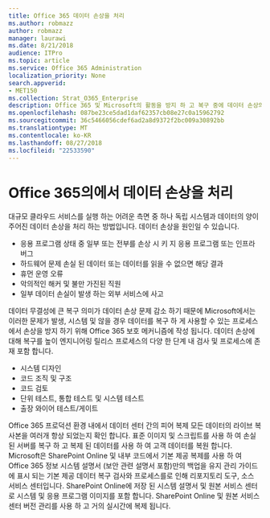 ```yaml
---
title: Office 365 데이터 손상을 처리
ms.author: robmazz
author: robmazz
manager: laurawi
ms.date: 8/21/2018
audience: ITPro
ms.topic: article
ms.service: Office 365 Administration
localization_priority: None
search.appverid:
- MET150
ms.collection: Strat_O365_Enterprise
description: Office 365 및 Microsoft의 활동을 방지 하 고 복구 중에 데이터 손상의 설명 합니다.
ms.openlocfilehash: 087be23ce5dad1daf62357cb08e27c0a15962792
ms.sourcegitcommit: 36c5466056cdef6ad2a8d9372f2bc009a30892bb
ms.translationtype: MT
ms.contentlocale: ko-KR
ms.lasthandoff: 08/27/2018
ms.locfileid: "22533590"
---
```

# <a name="dealing-with-data-corruption-in-office-365"></a>Office 365의에서 데이터 손상을 처리

대규모 클라우드 서비스를 실행 하는 어려운 측면 중 하나 독립 시스템과 데이터의 양이 주어진 데이터 손상을 처리 하는 방법입니다. 데이터 손상을 원인일 수 있습니다.
- 응용 프로그램 상태 중 일부 또는 전부를 손상 시 키 지 응용 프로그램 또는 인프라 버그 
- 하드웨어 문제 손실 된 데이터 또는 데이터를 읽을 수 없으면 해당 결과 
- 휴먼 운영 오류 
- 악의적인 해커 및 불만 가진된 직원 
- 일부 데이터 손실이 발생 하는 외부 서비스에 사고 

데이터 무결성에 큰 복구 의미가 데이터 손상 문제 감소 하기 때문에 Microsoft에서는 이러한 문제가 발생, 시스템 및 않을 경우 데이터를 복구 하 게 사용할 수 있는 프로세스에서 손상을 방지 하기 위해 Office 365 보호 메커니즘에 작성 됩니다. 데이터 손상에 대해 복구를 높이 엔지니어링 릴리스 프로세스의 다양 한 단계 내 검사 및 프로세스에 존재 포함 합니다.
- 시스템 디자인
- 코드 조직 및 구조 
- 코드 검토 
- 단위 테스트, 통합 테스트 및 시스템 테스트
- 출장 와이어 테스트/게이트 

Office 365 프로덕션 환경 내에서 데이터 센터 간의 피어 복제 모든 데이터의 라이브 복사본을 여러개 항상 되었는지 확인 합니다. 표준 이미지 및 스크립트를 사용 하 여 손실 된 서버를 복구 하 고 복제 된 데이터를 사용 하 여 고객 데이터를 복원 합니다. Microsoft은 SharePoint Online 및 내부 코드에서 기본 제공 복제를 사용 하 여 Office 365 정보 시스템 설명서 (보안 관련 설명서 포함)만의 백업을 유지 관리 가이드에 표시 되는 기본 제공 데이터 복구 검사와 프로세스를로 인해 리포지토리 도구, 소스 서비스 센터입니다. SharePoint Online에 저장 된 시스템 설명서 및 원본 서비스 센터로 시스템 및 응용 프로그램 이미지를 포함 합니다. SharePoint Online 및 원본 서비스 센터 버전 관리를 사용 하 고 거의 실시간에 복제 됩니다. 